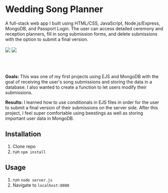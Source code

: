 <h1>Wedding Song Planner</h1>
A full-stack web app I built using HTML/CSS, JavaScript, Node.js/Express, MongoDB, and Passport Login. The user can access detailed ceremony and reception planners, fill in song submission forms, and delete submissions with the option to submit a final version.
<br><br>
<img src="https://i.postimg.cc/SxMSzNkJ/home.png">
<img src="https://i.postimg.cc/CLtM1fy3/form.png">

<br><br><br>
<b>Goals:</b>
This was one of my first projects using EJS and MongoDB with the goal of receiving the user's song submissions and storing the data in a database. I also wanted to create a function to let users modify their submissions.

<b>Results:</b>
I learned how to use conditionals in EJS files in order for the user to submit a final version of their submissions on the server side. After this project, I feel super comfortable using beestings as well as storing important user data in MongoDB.



## Installation

1. Clone repo
2. run `npm install`

## Usage

1. run `node server.js`
2. Navigate to `localhost:8080`
